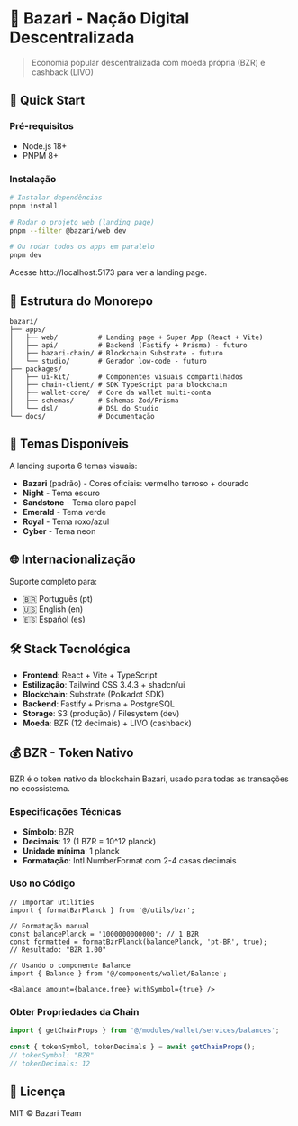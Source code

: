# 🏪 Bazari - Nação Digital Descentralizada

> Economia popular descentralizada com moeda própria (BZR) e cashback (LIVO)

## 🚀 Quick Start

### Pré-requisitos

- Node.js 18+
- PNPM 8+

### Instalação

```bash
# Instalar dependências
pnpm install

# Rodar o projeto web (landing page)
pnpm --filter @bazari/web dev

# Ou rodar todos os apps em paralelo
pnpm dev
```

Acesse http://localhost:5173 para ver a landing page.

## 📁 Estrutura do Monorepo

```
bazari/
├── apps/
│   ├── web/          # Landing page + Super App (React + Vite)
│   ├── api/          # Backend (Fastify + Prisma) - futuro
│   ├── bazari-chain/ # Blockchain Substrate - futuro
│   └── studio/       # Gerador low-code - futuro
├── packages/
│   ├── ui-kit/       # Componentes visuais compartilhados
│   ├── chain-client/ # SDK TypeScript para blockchain
│   ├── wallet-core/  # Core da wallet multi-conta
│   ├── schemas/      # Schemas Zod/Prisma
│   └── dsl/          # DSL do Studio
└── docs/             # Documentação
```

## 🎨 Temas Disponíveis

A landing suporta 6 temas visuais:

- **Bazari** (padrão) - Cores oficiais: vermelho terroso + dourado
- **Night** - Tema escuro
- **Sandstone** - Tema claro papel
- **Emerald** - Tema verde
- **Royal** - Tema roxo/azul
- **Cyber** - Tema neon

## 🌐 Internacionalização

Suporte completo para:
- 🇧🇷 Português (pt)
- 🇺🇸 English (en)
- 🇪🇸 Español (es)

## 🛠️ Stack Tecnológica

- **Frontend**: React + Vite + TypeScript
- **Estilização**: Tailwind CSS 3.4.3 + shadcn/ui
- **Blockchain**: Substrate (Polkadot SDK)
- **Backend**: Fastify + Prisma + PostgreSQL
- **Storage**: S3 (produção) / Filesystem (dev)
- **Moeda**: BZR (12 decimais) + LIVO (cashback)

## 💰 BZR - Token Nativo

BZR é o token nativo da blockchain Bazari, usado para todas as transações no ecossistema.

### Especificações Técnicas
- **Símbolo**: BZR
- **Decimais**: 12 (1 BZR = 10^12 planck)
- **Unidade mínima**: 1 planck
- **Formatação**: Intl.NumberFormat com 2-4 casas decimais

### Uso no Código

```tsx
// Importar utilities
import { formatBzrPlanck } from '@/utils/bzr';

// Formatação manual
const balancePlanck = '1000000000000'; // 1 BZR
const formatted = formatBzrPlanck(balancePlanck, 'pt-BR', true);
// Resultado: "BZR 1.00"

// Usando o componente Balance
import { Balance } from '@/components/wallet/Balance';

<Balance amount={balance.free} withSymbol={true} />
```

### Obter Propriedades da Chain

```typescript
import { getChainProps } from '@/modules/wallet/services/balances';

const { tokenSymbol, tokenDecimals } = await getChainProps();
// tokenSymbol: "BZR"
// tokenDecimals: 12
```

## 📝 Licença

MIT © Bazari Team